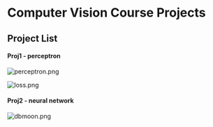 # Computer Vision Course Projects

## Project List




#### Proj1 - perceptron
![perceptron.png](https://i.loli.net/2020/09/23/s1lwqPMGhbjfnHS.png)

![loss.png](https://i.loli.net/2020/09/27/SrINkUFfJAewBLi.png)

#### Proj2 - neural network
![dbmoon.png](https://i.loli.net/2020/09/27/Ag5c4GEhKy8vtZU.png)

